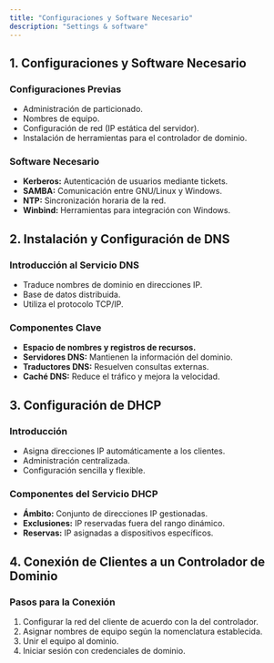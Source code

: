 ```yaml
---
title: "Configuraciones y Software Necesario"
description: "Settings & software"
---
```


## 1. Configuraciones y Software Necesario

### Configuraciones Previas
- Administración de particionado.
- Nombres de equipo.
- Configuración de red (IP estática del servidor).
- Instalación de herramientas para el controlador de dominio.

### Software Necesario
- **Kerberos:** Autenticación de usuarios mediante tickets.
- **SAMBA:** Comunicación entre GNU/Linux y Windows.
- **NTP:** Sincronización horaria de la red.
- **Winbind:** Herramientas para integración con Windows.

## 2. Instalación y Configuración de DNS

### Introducción al Servicio DNS
- Traduce nombres de dominio en direcciones IP.
- Base de datos distribuida.
- Utiliza el protocolo TCP/IP.

### Componentes Clave
- **Espacio de nombres y registros de recursos.**
- **Servidores DNS:** Mantienen la información del dominio.
- **Traductores DNS:** Resuelven consultas externas.
- **Caché DNS:** Reduce el tráfico y mejora la velocidad.

## 3. Configuración de DHCP

### Introducción
- Asigna direcciones IP automáticamente a los clientes.
- Administración centralizada.
- Configuración sencilla y flexible.

### Componentes del Servicio DHCP
- **Ámbito:** Conjunto de direcciones IP gestionadas.
- **Exclusiones:** IP reservadas fuera del rango dinámico.
- **Reservas:** IP asignadas a dispositivos específicos.


## 4. Conexión de Clientes a un Controlador de Dominio

### Pasos para la Conexión
1. Configurar la red del cliente de acuerdo con la del controlador.
2. Asignar nombres de equipo según la nomenclatura establecida.
3. Unir el equipo al dominio.
4. Iniciar sesión con credenciales de dominio.

